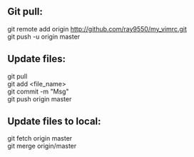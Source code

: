 ## Git pull:
git remote add origin http://github.com/ray9550/my_vimrc.git  
git push -u origin master  

## Update files:  
git pull  
git add <file_name>  
git commit -m "Msg"  
git push origin master  

## Update files to local:  
git fetch origin master  
git merge origin/master  
